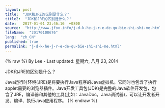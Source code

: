 ```yaml
---
layout: post
title:  "JDK和JRE的区别是什么？"
title2:  "JDK和JRE的区别是什么？"
date:   2017-01-01 23:46:16  +0800
source:  "http://www.jfox.info/j-d-k-he-j-r-e-de-qu-bie-shi-shi-me.html"
fileName:  "20170100676"
lang:  "zh_CN"
published: true
permalink: "j-d-k-he-j-r-e-de-qu-bie-shi-shi-me.html"
---
```

{% raw %}
By Lee - Last updated: 星期六, 八月 23, 2014

JDK和JRE的区别是什么？

Java运行时环境(JRE)是将要执行Java程序的Java虚拟机。它同时也包含了执行applet需要的浏览器插件。Java开发工具包(JDK)是完整的Java软件开发包，包含了JRE，编译器和其他的工具(比如：JavaDoc，Java调试器)，可以让开发者开发、编译、执行Java应用程序。
{% endraw %}